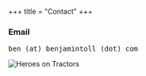 +++
title = "Contact"
+++

### Email

<pre class="unstyled">
ben (at) benjamintoll (dot) com
</pre>

<!--
### GPG

- [download](/benjamintoll.key)
- [view](/benjamintoll.key.txt)
-->

![Heroes on Tractors](/images/garden0.jpg)

